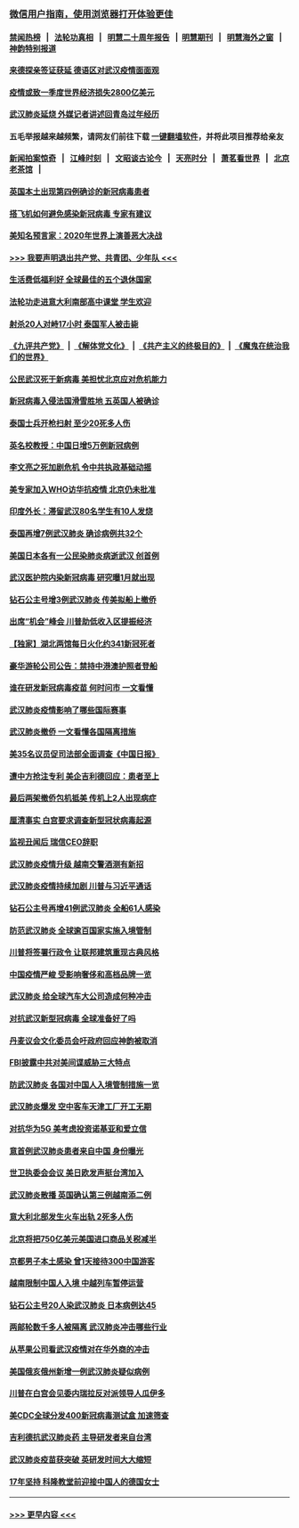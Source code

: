 ### [微信用户指南，使用浏览器打开体验更佳](https://github.com/gfw-breaker/banned-news1/blob/master/indexes/wechat-guide.md?t=0)
#### [禁闻热榜](热点新闻.md?t=0)  &nbsp;&nbsp;|&nbsp;&nbsp; [法轮功真相](https://github.com/gfw-breaker/truth/blob/master/README.md?t=0) &nbsp;&nbsp;|&nbsp;&nbsp; [明慧二十周年报告](https://github.com/gfw-breaker/mh-reports/blob/master/README.md?t=0) &nbsp;&nbsp;|&nbsp;&nbsp;[明慧期刊](https://github.com/gfw-breaker/mh-qikan) &nbsp;&nbsp;|&nbsp;&nbsp; [明慧海外之窗](https://github.com/gfw-breaker/mh-news/blob/master/README.md?t=0) &nbsp;&nbsp;|&nbsp;&nbsp; [神韵特别报道](https://github.com/gfw-breaker/mh-news/blob/master/shenyun.md?t=0)
#### [来德探亲签证获延 德语区对武汉疫情面面观](../pages/nsc418/n11856283.md?t=02100344) 
#### [疫情或致一季度世界经济损失2800亿美元](../pages/nsc418/n11855639.md?t=02100344) 
#### [武汉肺炎延烧 外媒记者讲述回青岛过年经历](../pages/nsc418/n11856159.md?t=02100344) 
#### 五毛举报越来越频繁，请网友们前往下载 [一键翻墙软件](https://github.com/gfw-breaker/ssr-accounts)，并将此项目推荐给亲友
#### [新闻拍案惊奇](https://github.com/gfw-breaker/banned-news1/blob/master/pages/link4.md) &nbsp;&nbsp;|&nbsp;&nbsp; [江峰时刻](https://github.com/gfw-breaker/banned-news1/blob/master/pages/link4.md) &nbsp;&nbsp;|&nbsp;&nbsp; [文昭谈古论今](https://github.com/gfw-breaker/banned-news1/blob/master/pages/link4.md) &nbsp;&nbsp;|&nbsp;&nbsp; [天亮时分](https://github.com/gfw-breaker/banned-news1/blob/master/pages/link4.md) &nbsp;&nbsp;|&nbsp;&nbsp; [萧茗看世界](https://github.com/gfw-breaker/banned-news1/blob/master/pages/link4.md) &nbsp;&nbsp;|&nbsp;&nbsp; [北京老茶馆](https://github.com/gfw-breaker/banned-news1/blob/master/pages/link4.md) &nbsp;&nbsp;|&nbsp;&nbsp; 
#### [英国本土出现第四例确诊的新冠病毒患者](../pages/nsc418/n11855930.md?t=02100344) 
#### [搭飞机如何避免感染新冠病毒 专家有建议](../pages/nsc418/n11853427.md?t=02100344) 
#### [美知名预言家：2020年世界上演善恶大决战](../pages/nsc418/n11855418.md?t=02100344) 
#### [>>> 我要声明退出共产党、共青团、少年队 <<<](https://github.com/begood0513/goodnews/blob/master/quit/letter.md) 
#### [生活费低福利好 全球最佳的五个退休国家](../pages/nsc418/n11848347.md?t=02100344) 
#### [法轮功走进意大利南部高中课堂 学生欢迎](../pages/nsc418/n11853859.md?t=02100344) 
#### [射杀20人对峙17小时 泰国军人被击毙](../pages/nsc418/n11854869.md?t=02100344) 
#### [《九评共产党》](https://github.com/begood0513/9ping.md/blob/master/README.md) &nbsp;|&nbsp; [《解体党文化》](../../../../jtdwh.md/blob/master/README.md)  &nbsp;|&nbsp; [《共产主义的终极目的》](../../../../gczydzjmd.md/blob/master/README.md) &nbsp;|&nbsp; [《魔鬼在统治我们的世界》](../../../../mgztzwmdsj.md/blob/master/README.md) 
#### [公民武汉死于新病毒 美担忧北京应对危机能力](../pages/nsc418/n11854331.md?t=02100344) 
#### [新冠病毒入侵法国滑雪胜地 五英国人被确诊](../pages/nsc418/n11854307.md?t=02100344) 
#### [泰国士兵开枪扫射 至少20死多人伤](../pages/nsc418/n11854276.md?t=02100344) 
#### [英名校教授：中国日增5万例新冠病例](../pages/nsc418/n11854174.md?t=02100344) 
#### [李文亮之死加剧危机 令中共执政基础动摇](../pages/nsc418/n11854003.md?t=02100344) 
#### [美专家加入WHO访华抗疫情 北京仍未批准](../pages/nsc418/n11854043.md?t=02100344) 
#### [印度外长：滞留武汉80名学生有10人发烧](../pages/nsc418/n11853821.md?t=02100344) 
#### [泰国再增7例武汉肺炎 确诊病例共32个](../pages/nsc418/n11853808.md?t=02100344) 
#### [美国日本各有一公民染肺炎病逝武汉 创首例](../pages/nsc418/n11853509.md?t=02100344) 
#### [武汉医护院内染新冠病毒 研究曝1月就出现](../pages/nsc418/n11852928.md?t=02100344) 
#### [钻石公主号增3例武汉肺炎 传美拟船上撤侨](../pages/nsc418/n11853240.md?t=02100344) 
#### [出席“机会”峰会 川普助低收入区提振经济](../pages/nsc418/n11853232.md?t=02100344) 
#### [【独家】湖北两馆每日火化约341新冠死者](../pages/nsc418/n11845444.md?t=02100344) 
#### [豪华游轮公司公告：禁持中港澳护照者登船](../pages/nsc418/n11852761.md?t=02100344) 
#### [谁在研发新冠病毒疫苗 何时问市 一文看懂](../pages/nsc418/n11852840.md?t=02100344) 
#### [武汉肺炎疫情影响了哪些国际赛事](../pages/nsc418/n11852441.md?t=02100344) 
#### [武汉肺炎撤侨 一文看懂各国隔离措施](../pages/nsc418/n11844216.md?t=02100344) 
#### [美35名议员促司法部全面调查《中国日报》](../pages/nsc418/n11852435.md?t=02100344) 
#### [遭中方抢注专利 美企吉利德回应：患者至上](../pages/nsc418/n11852037.md?t=02100344) 
#### [最后两架撤侨包机抵美 传机上2人出现病症](../pages/nsc418/n11852173.md?t=02100344) 
#### [厘清事实 白宫要求调查新型冠状病毒起源](../pages/nsc418/n11852106.md?t=02100344) 
#### [监视丑闻后 瑞信CEO辞职](../pages/nsc418/n11852127.md?t=02100344) 
#### [武汉肺炎疫情升级 越南交警酒测有新招](../pages/nsc418/n11851632.md?t=02100344) 
#### [武汉肺炎疫情持续加剧 川普与习近平通话](../pages/nsc418/n11851613.md?t=02100344) 
#### [钻石公主号再增41例武汉肺炎 全船61人感染](../pages/nsc418/n11850401.md?t=02100344) 
#### [防范武汉肺炎 全球逾百国家实施入境管制](../pages/nsc418/n11850557.md?t=02100344) 
#### [川普将签署行政令 让联邦建筑重现古典风格](../pages/nsc418/n11850654.md?t=02100344) 
#### [中国疫情严峻 受影响奢侈和高档品牌一览](../pages/nsc418/n11850319.md?t=02100344) 
#### [武汉肺炎 给全球汽车大公司造成何种冲击](../pages/nsc418/n11850056.md?t=02100344) 
#### [对抗武汉新型冠病毒 全球准备好了吗](../pages/nsc418/n11850142.md?t=02100344) 
#### [丹麦议会文化委员会吁政府回应神韵被取消](../pages/nsc418/n11849312.md?t=02100344) 
#### [FBI披露中共对美间谍威胁三大特点](../pages/nsc418/n11849700.md?t=02100344) 
#### [防武汉肺炎 各国对中国人入境管制措施一览](../pages/nsc418/n11838726.md?t=02100344) 
#### [武汉肺炎爆发 空中客车天津工厂开工无期](../pages/nsc418/n11849634.md?t=02100344) 
#### [对抗华为5G 美考虑投资诺基亚和爱立信](../pages/nsc418/n11849510.md?t=02100344) 
#### [意首例武汉肺炎患者来自中国 身份曝光](../pages/nsc418/n11849454.md?t=02100344) 
#### [世卫执委会会议 美日欧发声挺台湾加入](../pages/nsc418/n11849433.md?t=02100344) 
#### [武汉肺炎散播 英国确认第三例越南添二例](../pages/nsc418/n11849439.md?t=02100344) 
#### [意大利北部发生火车出轨 2死多人伤](../pages/nsc418/n11848999.md?t=02100344) 
#### [北京将把750亿美元美国进口商品关税减半](../pages/nsc418/n11848896.md?t=02100344) 
#### [京都男子本土感染 曾1天接待300中国游客](../pages/nsc418/n11848641.md?t=02100344) 
#### [越南限制中国人入境 中越列车暂停运营](../pages/nsc418/n11847844.md?t=02100344) 
#### [钻石公主号20人染武汉肺炎 日本病例达45](../pages/nsc418/n11847823.md?t=02100344) 
#### [两邮轮数千多人被隔离 武汉肺炎冲击哪些行业](../pages/nsc418/n11847456.md?t=02100344) 
#### [从苹果公司看武汉疫情对在华外商的冲击](../pages/nsc418/n11847586.md?t=02100344) 
#### [美国俄亥俄州新增一例武汉肺炎疑似病例](../pages/nsc418/n11847714.md?t=02100344) 
#### [川普在白宫会见委内瑞拉反对派领导人瓜伊多](../pages/nsc418/n11847391.md?t=02100344) 
#### [美CDC全球分发400新冠病毒测试盒 加速筛查](../pages/nsc418/n11847260.md?t=02100344) 
#### [吉利德抗武汉肺炎药 主导研发者来自台湾](../pages/nsc418/n11847064.md?t=02100344) 
#### [武汉肺炎疫苗获突破 英研发时间大大缩短](../pages/nsc418/n11846915.md?t=02100344) 
#### [17年坚持 科隆教堂前迎接中国人的德国女士](../pages/nsc418/n11846781.md?t=02100344) 

----
#### [ >>> 更早内容 <<< ](../indexes/nsc418-earlier.md)

